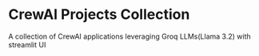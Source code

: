 # CrewAI Projects Collection

 A collection of CrewAI applications leveraging Groq LLMs(Llama 3.2) with streamlit UI

